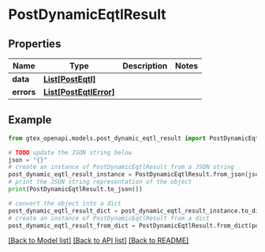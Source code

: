 # PostDynamicEqtlResult


## Properties

Name | Type | Description | Notes
------------ | ------------- | ------------- | -------------
**data** | [**List[PostEqtl]**](PostEqtl.md) |  | 
**errors** | [**List[PostEqtlError]**](PostEqtlError.md) |  | 

## Example

```python
from gtex_openapi.models.post_dynamic_eqtl_result import PostDynamicEqtlResult

# TODO update the JSON string below
json = "{}"
# create an instance of PostDynamicEqtlResult from a JSON string
post_dynamic_eqtl_result_instance = PostDynamicEqtlResult.from_json(json)
# print the JSON string representation of the object
print(PostDynamicEqtlResult.to_json())

# convert the object into a dict
post_dynamic_eqtl_result_dict = post_dynamic_eqtl_result_instance.to_dict()
# create an instance of PostDynamicEqtlResult from a dict
post_dynamic_eqtl_result_from_dict = PostDynamicEqtlResult.from_dict(post_dynamic_eqtl_result_dict)
```
[[Back to Model list]](../README.md#documentation-for-models) [[Back to API list]](../README.md#documentation-for-api-endpoints) [[Back to README]](../README.md)


